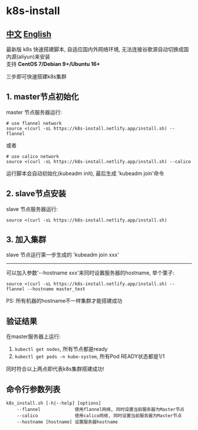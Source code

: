 # k8s-install
## [中文](README.md)  [English](README_EN.md)

最新版 k8s 快速搭建脚本, 自适应国内外网络环境, 无法连接谷歌源自动切换成国内源(aliyun)来安装  
支持 **CentOS 7/Debian 9+/Ubuntu 16+**

三步即可快速搭建k8s集群

## 1. master节点初始化
master 节点服务器运行:  
```
# use flannel network
source <(curl -sL https://k8s-install.netlify.app/install.sh) --flannel
```
或者

```
# use calico network
source <(curl -sL https://k8s-install.netlify.app/install.sh) --calico
```

运行脚本会自动初始化(kubeadm init), 最后生成 'kubeadm join'命令

## 2. slave节点安装
slave 节点服务器运行:
```
source <(curl -sL https://k8s-install.netlify.app/install.sh)
```

## 3. 加入集群
slave 节点运行第一步生成的 'kubeadm join xxx'

---

可以加入参数'--hostname xxx'来同时设置服务器的hostname, 举个栗子:
```
source <(curl -sL https://k8s-install.netlify.app/install.sh) --flannel --hostname master_test
```
PS: 所有机器的hostname不一样集群才能搭建成功

## 验证结果
在master服务器上运行:
1. `kubectl get nodes`, 所有节点都是ready
2. `kubectl get pods -n kube-system`, 所有Pod READY状态都是1/1

同时符合以上两点即代表k8s集群搭建成功!

## 命令行参数列表
```
k8s_install.sh [-h|--help] [options]
    --flannel             使用flannel网络, 同时设置当前服务器为Master节点
    --calico              使用calico网络, 同时设置当前服务器为Master节点
    --hostname [hostname] 设置服务器hostname
```